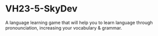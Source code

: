 # VH23-5-SkyDev
A language learning game that will help you to learn language through pronounciation, increasing your vocabulary & grammar.
